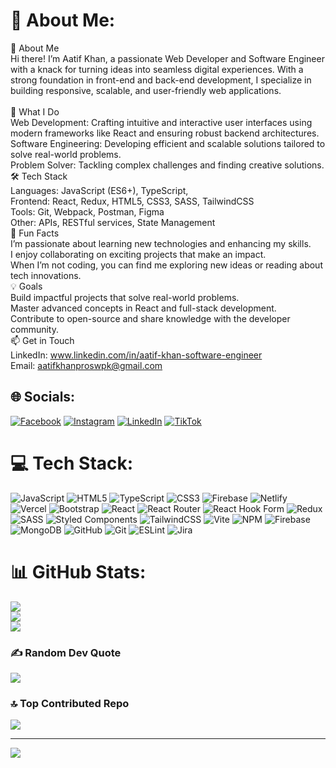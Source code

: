# 💫 About Me:
🔭 About Me<br>Hi there! I’m Aatif Khan, a passionate Web Developer and Software Engineer with a knack for turning ideas into seamless digital experiences. With a strong foundation in front-end and back-end development, I specialize in building responsive, scalable, and user-friendly web applications.<br><br>🚀 What I Do<br>Web Development: Crafting intuitive and interactive user interfaces using modern frameworks like React and ensuring robust backend architectures.<br>Software Engineering: Developing efficient and scalable solutions tailored to solve real-world problems.<br>Problem Solver: Tackling complex challenges and finding creative solutions.<br>🛠️ Tech Stack<br>Languages: JavaScript (ES6+), TypeScript, <br>Frontend: React, Redux, HTML5, CSS3, SASS, TailwindCSS<br>Tools: Git, Webpack, Postman, Figma<br>Other: APIs, RESTful services, State Management<br>🌟 Fun Facts<br>I’m passionate about learning new technologies and enhancing my skills.<br>I enjoy collaborating on exciting projects that make an impact.<br>When I’m not coding, you can find me exploring new ideas or reading about tech innovations.<br>💡 Goals<br>Build impactful projects that solve real-world problems.<br>Master advanced concepts in React and full-stack development.<br>Contribute to open-source and share knowledge with the developer community.<br>📫 Get in Touch<br>LinkedIn: www.linkedin.com/in/aatif-khan-software-engineer<br>Email: aatifkhanproswpk@gmail.com


## 🌐 Socials:
[![Facebook](https://img.shields.io/badge/Facebook-%231877F2.svg?logo=Facebook&logoColor=white)](https://facebook.com/AatifKhan) [![Instagram](https://img.shields.io/badge/Instagram-%23E4405F.svg?logo=Instagram&logoColor=white)](https://instagram.com/AatifKhan) [![LinkedIn](https://img.shields.io/badge/LinkedIn-%230077B5.svg?logo=linkedin&logoColor=white)](https://linkedin.com/in/AatifKhan) [![TikTok](https://img.shields.io/badge/TikTok-%23000000.svg?logo=TikTok&logoColor=white)](https://tiktok.com/@AatifKhan) 

# 💻 Tech Stack:
![JavaScript](https://img.shields.io/badge/javascript-%23323330.svg?style=for-the-badge&logo=javascript&logoColor=%23F7DF1E) ![HTML5](https://img.shields.io/badge/html5-%23E34F26.svg?style=for-the-badge&logo=html5&logoColor=white) ![TypeScript](https://img.shields.io/badge/typescript-%23007ACC.svg?style=for-the-badge&logo=typescript&logoColor=white) ![CSS3](https://img.shields.io/badge/css3-%231572B6.svg?style=for-the-badge&logo=css3&logoColor=white) ![Firebase](https://img.shields.io/badge/firebase-%23039BE5.svg?style=for-the-badge&logo=firebase) ![Netlify](https://img.shields.io/badge/netlify-%23000000.svg?style=for-the-badge&logo=netlify&logoColor=#00C7B7) ![Vercel](https://img.shields.io/badge/vercel-%23000000.svg?style=for-the-badge&logo=vercel&logoColor=white) ![Bootstrap](https://img.shields.io/badge/bootstrap-%238511FA.svg?style=for-the-badge&logo=bootstrap&logoColor=white) ![React](https://img.shields.io/badge/react-%2320232a.svg?style=for-the-badge&logo=react&logoColor=%2361DAFB) ![React Router](https://img.shields.io/badge/React_Router-CA4245?style=for-the-badge&logo=react-router&logoColor=white) ![React Hook Form](https://img.shields.io/badge/React%20Hook%20Form-%23EC5990.svg?style=for-the-badge&logo=reacthookform&logoColor=white) ![Redux](https://img.shields.io/badge/redux-%23593d88.svg?style=for-the-badge&logo=redux&logoColor=white) ![SASS](https://img.shields.io/badge/SASS-hotpink.svg?style=for-the-badge&logo=SASS&logoColor=white) ![Styled Components](https://img.shields.io/badge/styled--components-DB7093?style=for-the-badge&logo=styled-components&logoColor=white) ![TailwindCSS](https://img.shields.io/badge/tailwindcss-%2338B2AC.svg?style=for-the-badge&logo=tailwind-css&logoColor=white) ![Vite](https://img.shields.io/badge/vite-%23646CFF.svg?style=for-the-badge&logo=vite&logoColor=white) ![NPM](https://img.shields.io/badge/NPM-%23CB3837.svg?style=for-the-badge&logo=npm&logoColor=white) ![Firebase](https://img.shields.io/badge/firebase-a08021?style=for-the-badge&logo=firebase&logoColor=ffcd34) ![MongoDB](https://img.shields.io/badge/MongoDB-%234ea94b.svg?style=for-the-badge&logo=mongodb&logoColor=white) ![GitHub](https://img.shields.io/badge/github-%23121011.svg?style=for-the-badge&logo=github&logoColor=white) ![Git](https://img.shields.io/badge/git-%23F05033.svg?style=for-the-badge&logo=git&logoColor=white) ![ESLint](https://img.shields.io/badge/ESLint-4B3263?style=for-the-badge&logo=eslint&logoColor=white) ![Jira](https://img.shields.io/badge/jira-%230A0FFF.svg?style=for-the-badge&logo=jira&logoColor=white)
# 📊 GitHub Stats:
![](https://github-readme-stats.vercel.app/api?username=Aatif-K47&theme=neon&hide_border=false&include_all_commits=false&count_private=false)<br/>
![](https://github-readme-streak-stats.herokuapp.com/?user=Aatif-K47&theme=neon&hide_border=false)<br/>
![](https://github-readme-stats.vercel.app/api/top-langs/?username=Aatif-K47&theme=neon&hide_border=false&include_all_commits=false&count_private=false&layout=compact)

### ✍️ Random Dev Quote
![](https://quotes-github-readme.vercel.app/api?type=horizontal&theme=radical)

### 🔝 Top Contributed Repo
![](https://github-contributor-stats.vercel.app/api?username=Aatif-K47&limit=5&theme=dark&combine_all_yearly_contributions=true)

---
[![](https://visitcount.itsvg.in/api?id=Aatif-K47&icon=0&color=0)](https://visitcount.itsvg.in)

